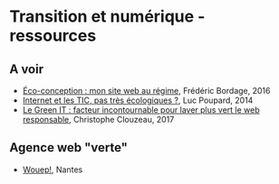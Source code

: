# Transition et numérique - ressources

## A voir

- [Éco-conception : mon site web au régime](https://www.paris-web.fr/2016/conferences/eco-conception-mon-site-web-au-regime.php), Frédéric Bordage, 2016
- [Internet et les TIC, pas très écologiques ?](https://www.paris-web.fr/2014/conferences/internet-et-les-tic-pas-tres-ecologique.php), Luc Poupard, 2014
- [Le Green IT : facteur incontournable pour laver plus vert le web responsable](https://www.paris-web.fr/2017/conferences/le-green-it-facteur-incontournable-pour-laver-plus-vert-le-web-responsable.php), Christophe Clouzeau, 2017

## Agence web "verte"

- [Wouep!](wouep.com), Nantes

